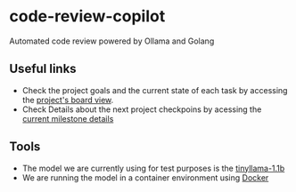 # code-review-copilot

Automated code review powered by Ollama and Golang

## Useful links

- Check the project goals and the current state of each task by accessing the [project's board view](https://github.com/orgs/omega-energia/projects/3/views/3).
- Check Details about the next project checkpoins by acessing the [current milestone details](https://github.com/omega-energia/code-review-copilot/milestone/1)

## Tools

- The model we are currently using for test purposes is the [tinyllama-1.1b](https://ollama.com/library/tinyllama)
- We are running the model in a container environment using [Docker](https://docs.docker.com/)
